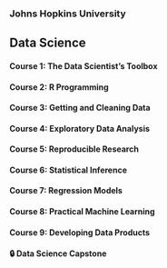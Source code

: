 ### Johns Hopkins University
## Data Science

#### Course 1: The Data Scientist’s Toolbox
#### Course 2: R Programming
#### Course 3: Getting and Cleaning Data
#### Course 4: Exploratory Data Analysis
#### Course 5: Reproducible Research
#### Course 6: Statistical Inference
#### Course 7: Regression Models
#### Course 8: Practical Machine Learning
#### Course 9: Developing Data Products
#### :lock: Data Science Capstone
